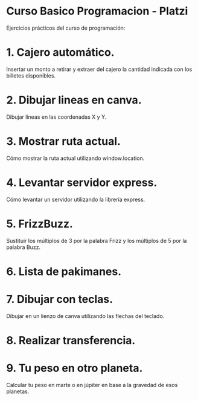 # Curso Basico Programacion - Platzi

Ejercicios prácticos del curso de programación:

# 1. Cajero automático.
  Insertar un monto a retirar y extraer del cajero la cantidad indicada con los billetes disponibles. 

# 2. Dibujar lineas en canva.
  Dibujar lineas en las coordenadas X y Y.

# 3. Mostrar ruta actual.
  Cómo mostrar la ruta actual utilizando window.location.

# 4. Levantar servidor express.
  Cómo levantar un servidor utilizando la librería express. 

# 5. FrizzBuzz.
  Sustituir los múltiplos de 3 por la palabra Frizz y los múltiplos de 5 por la palabra Buzz. 

# 6. Lista de pakimanes.


# 7. Dibujar con teclas.
  Dibujar en un lienzo de canva utilizando las flechas del teclado.

# 8. Realizar transferencia.


# 9. Tu peso en otro planeta.
  Calcular tu peso en marte o en júpiter en base a la gravedad de esos planetas. 
